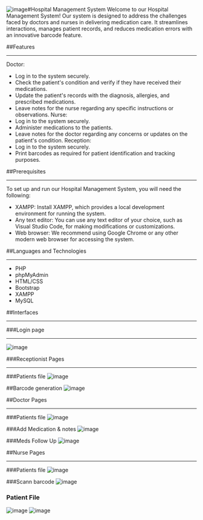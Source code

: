 ![image](https://github.com/sumeeh/HMDT/assets/123176070/4e92c944-59b1-41be-9515-158b295ab5ca)#Hospital Management System
Welcome to our Hospital Management System! Our system is designed to address the challenges faced by doctors and nurses in delivering medication care. It streamlines interactions, manages patient records, and reduces medication errors with an innovative barcode feature.

##Features
_____________________________________________________________________________________________________________________________________________________________________

Doctor:
- Log in to the system securely.
- Check the patient's condition and verify if they have received their medications.
- Update the patient's records with the diagnosis, allergies, and prescribed medications.
- Leave notes for the nurse regarding any specific instructions or observations.
Nurse:
- Log in to the system securely.
- Administer medications to the patients.
- Leave notes for the doctor regarding any concerns or updates on the patient's condition.
Reception:
- Log in to the system securely.
- Print barcodes as required for patient identification and tracking purposes.

##Prerequisites
______________________________________________________________________________________________________________________________________________________________________

To set up and run our Hospital Management System, you will need the following:

- XAMPP: Install XAMPP, which provides a local development environment for running the system.
- Any text editor: You can use any text editor of your choice, such as Visual Studio Code, for making modifications or customizations.
- Web browser: We recommend using Google Chrome or any other modern web browser for accessing the system.

##Languages and Technologies
________________________________________________________________________________________________________________________________________________________________________

- PHP
- phpMyAdmin
- HTML/CSS
- Bootstrap
- XAMPP
- MySQL

##Interfaces
________________________________________________________________________________________________________________________________________________________________________
###Login page 
________________________________________________________________________________________________________________________________________________________________________
![image](https://github.com/sumeeh/HMDT/assets/123176070/eef516ce-0b66-482f-9d62-d88217f9051d)

###Receptionist Pages
________________________________________________________________________________________________________________________________________________________________________
###Patients file
![image](https://github.com/sumeeh/HMDT/assets/123176070/c22208a3-add1-44c0-b3a5-432bdf869544)

##Barcode generation 
![image](https://github.com/sumeeh/HMDT/assets/123176070/78ce0073-cf57-4d3e-86aa-003066595bdb)



##Doctor Pages
________________________________________________________________________________________________________________________________________________________________________
###Patients file 
![image](https://github.com/sumeeh/HMDT/assets/123176070/276fc0bf-7c0b-4767-98ac-3ca29e5b21f9)

###Add Medication & notes
![image](https://github.com/sumeeh/HMDT/assets/123176070/b31e5590-a737-4ce6-9b52-57efcc7a9373)

###Meds Follow Up 
![image](https://github.com/sumeeh/HMDT/assets/123176070/aeae819f-30fa-47c4-a7d2-695bbea2b4bd)


##Nurse Pages
_________________________________________________________________________________________________________________________________________________________________________
###Patients file 
![image](https://github.com/sumeeh/HMDT/assets/123176070/967374a3-17ec-416f-b1d5-1d939210b89f)

###Scann barcode
![image](https://github.com/sumeeh/HMDT/assets/123176070/5e5cbef9-9ec1-4bcf-8823-04e31a41902e)

### Patient File
![image](https://github.com/sumeeh/HMDT/assets/123176070/af4697d0-5206-458a-9001-ad9522306183)
![image](https://github.com/sumeeh/HMDT/assets/123176070/54827ba5-c6bc-4ccc-aab1-c5df2c2503a3)


















